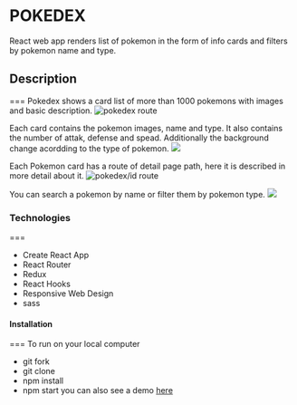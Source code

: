 # POKEDEX

React web app renders list of pokemon in the form of info cards and filters by pokemon name and type.

## Description

===
Pokedex shows a card list of more than 1000 pokemons with images and basic description.
![pokedex route](https://github.com/vivianakgp/Pokemondex/blob/main/src/assets/imgReadme/pokemonList.jpeg)

Each card contains the pokemon images, name and type. It also contains the number of attak, defense and spead. Additionally the background change acordding to the type of pokemon.
![](https://github.com/vivianakgp/Pokemondex/blob/main/src/assets/imgReadme/pokeCard.jpeg)

Each Pokemon card has a route of detail page path, here it is described in more detail about it.
![pokedex/id route](https://github.com/vivianakgp/Pokemondex/blob/main/src/assets/imgReadme/pokeDetail.jpeg)

You can search a pokemon by name or filter them by pokemon type.
![](https://github.com/vivianakgp/Pokemondex/blob/main/src/assets/imgReadme/pokeByType.jpeg)

### Technologies

===

- Create React App
- React Router
- Redux
- React Hooks
- Responsive Web Design
- sass

#### Installation

===
To run on your local computer

- git fork
- git clone
- npm install
- npm start
  you can also see a demo [here](https://pokemonsdex.netlify.app/)

